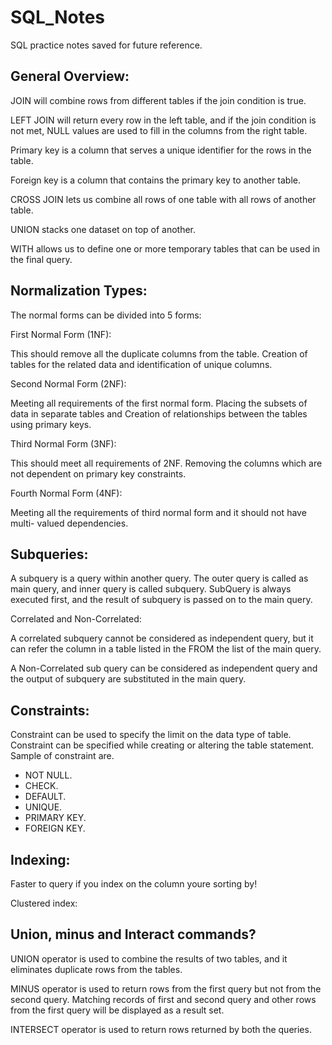# SQL_Notes

SQL practice notes saved for future reference.

## General Overview:

JOIN will combine rows from different tables if the join condition is true.

LEFT JOIN will return every row in the left table, and if the join condition is not met, NULL values are used to fill in the columns from the right table.

Primary key is a column that serves a unique identifier for the rows in the table.

Foreign key is a column that contains the primary key to another table.

CROSS JOIN lets us combine all rows of one table with all rows of another table.

UNION stacks one dataset on top of another.

WITH allows us to define one or more temporary tables that can be used in the final query.

## Normalization Types:

The normal forms can be divided into 5 forms:

First Normal Form (1NF):

This should remove all the duplicate columns from the table. Creation of tables for the related data and identification of unique columns.

Second Normal Form (2NF):

Meeting all requirements of the first normal form. Placing the subsets of data in separate tables and Creation of relationships between the tables using primary keys.

Third Normal Form (3NF):

This should meet all requirements of 2NF. Removing the columns which are not dependent on primary key constraints.

Fourth Normal Form (4NF):

Meeting all the requirements of third normal form and it should not have multi- valued dependencies.

## Subqueries:

A subquery is a query within another query. The outer query is called as main query, and inner query is called subquery. SubQuery is always executed first, and the result of subquery is passed on to the main query.

Correlated and Non-Correlated:

A correlated subquery cannot be considered as independent query, but it can refer the column in a table listed in the FROM the list of the main query.

A Non-Correlated sub query can be considered as independent query and the output of subquery are substituted in the main query.

## Constraints:
Constraint can be used to specify the limit on the data type of table. Constraint can be specified while creating or altering the table statement. Sample of constraint are.

- NOT NULL.
- CHECK.
- DEFAULT.
- UNIQUE.
- PRIMARY KEY.
- FOREIGN KEY.

## Indexing:

Faster to query if you index on the column youre sorting by!

Clustered index:

## Union, minus and Interact commands?

UNION operator is used to combine the results of two tables, and it eliminates duplicate rows from the tables.

MINUS operator is used to return rows from the first query but not from the second query. Matching records of first and second query and other rows from the first query will be displayed as a result set.

INTERSECT operator is used to return rows returned by both the queries.

